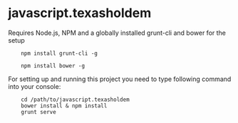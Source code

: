 javascript.texasholdem
======================

Requires Node.js, NPM and a globally installed grunt-cli and bower for the setup

```shell
    npm install grunt-cli -g
```

```shell
    npm install bower -g
```

For setting up and running this project you need to type following command into your console:

```shell
    cd /path/to/javascript.texasholdem
    bower install & npm install
    grunt serve
```
